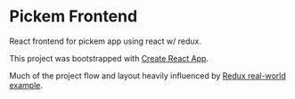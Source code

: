 Pickem Frontend
===============

React frontend for pickem app using react w/ redux.

This project was bootstrapped with [Create React App](https://github.com/facebookincubator/create-react-app).

Much of the project flow and layout heavily influenced by [Redux real-world example](https://github.com/reactjs/redux).
